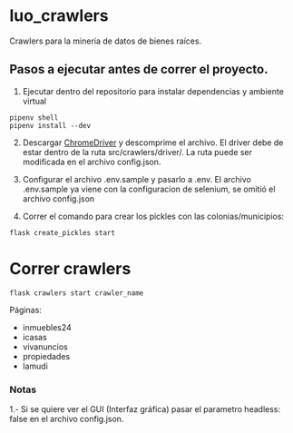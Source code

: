 # luo_crawlers
Crawlers para la minería de datos de bienes raíces.

## Pasos a ejecutar antes de correr el proyecto.

1) Ejecutar dentro del repositorio para instalar dependencias y ambiente virtual
```
pipenv shell
pipenv install --dev
```
2) Descargar [ChromeDriver](https://chromedriver.chromium.org/downloads) y descomprime el archivo. El driver debe de estar dentro de la ruta src/crawlers/driver/. La ruta puede ser modificada en el archivo config.json.

3) Configurar el archivo .env.sample y pasarlo a .env. El archivo .env.sample ya viene con la configuracion de selenium, se omitió el archivo config.json

4) Correr el comando para crear los pickles con las colonias/municipios:
```
flask create_pickles start
```

# Correr crawlers
```
flask crawlers start crawler_name
```
Páginas:
* inmuebles24
* icasas
* vivanuncios
* propiedades
* lamudi

### Notas
1.- Si se quiere ver el GUI (Interfaz gráfica) pasar el parametro headless: false en el archivo config.json.

